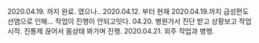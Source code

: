 2020.04.19. 까지 완료.
였으나..
2020.04.12. 부터 현재 2020.04.19.까지 급성편도선염으로 인해... 작업이 진행이 안되고잇다.
04.20. 병원가서 진단 받고 상황보고 작업시작. 진통제 끊어서 몸상태 봐가며 진행.
2020.04.21. 외주 작업과 병행.
